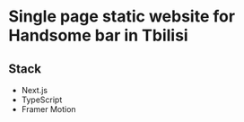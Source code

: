 # Single page static website for Handsome bar in Tbilisi

## Stack

- Next.js
- TypeScript
- Framer Motion
